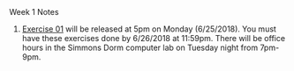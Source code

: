 
<section>Week 1 Notes</section>

1. <a href="COURSE/ex01">Exercise 01</a> will be released at 5pm on Monday (6/25/2018). You must have these exercises done by 6/26/2018 at 11:59pm. There will be office hours in the Simmons Dorm computer lab on Tuesday night from 7pm-9pm. 


